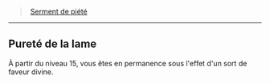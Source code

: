 ﻿---
!GenericItem
Id: paladin_piety_hd.md#pureté-de-la-lame
ParentLink: paladin_piety_hd.md#serment-de-piété
Name: Pureté de la lame
ParentName: Serment de piété
NameLevel: 2
Attributes:
  Name: Pureté de la lame
  Markdown: >+
    ## <!--Name-->Pureté de la lame<!--/Name-->


    À partir du niveau 15, vous êtes en permanence sous l'effet d'un sort de faveur divine.

AttributesDictionary: >+
  Name: Pureté de la lame

  Markdown: >+

    ## <!--Name-->Pureté de la lame<!--/Name-->





    À partir du niveau 15, vous êtes en permanence sous l'effet d'un sort de faveur divine.



---
> [Serment de piété](hd_paladin_piety.md)

---

## Pureté de la lame

À partir du niveau 15, vous êtes en permanence sous l'effet d'un sort de faveur divine.

